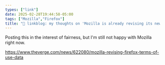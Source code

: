 ```yaml
---
types: ["link"]
date: 2025-02-28T19:44:58-05:00
tags: ["Mozilla","Firefox"]
title: "🔗 linkblog: my thoughts on 'Mozilla is already revising its new Firefox terms to clarify how it handles user data'"
---
```

Posting this in the interest of fairness, but I'm still not happy with Mozilla right now.

https://www.theverge.com/news/622080/mozilla-revising-firefox-terms-of-use-data
